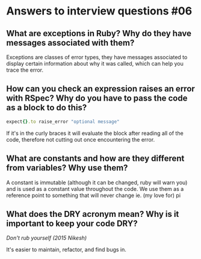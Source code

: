 Answers to interview questions #06
==================================
What are exceptions in Ruby? Why do they have messages associated with them?
----------------------------------------------------------------------------
Exceptions are classes of error types, they have messages associated to display certain information about why it was called, which can help you trace the error.

How can you check an expression raises an error with RSpec? Why do you have to pass the code as a block to do this?
-------------------------------------------------------------------------------------------------------------------
```ruby
expect{}.to raise_error "optional message"
```
If it's in the curly braces it will evaluate the block after reading all of the code, therefore not cutting out once encountering the error.

What are constants and how are they different from variables? Why use them?
---------------------------------------------------------------------------
A constant is immutable (although it can be changed, ruby will warn you) and is used as a constant value throughout the code. We use them as a reference point to something that will never change
ie. (my love for) pi

What does the DRY acronym mean? Why is it important to keep your code DRY?
--------------------------------------------------------------------------
*Don't rub yourself (2015 Nikesh)* <br>

It's easier to maintain, refactor, and find bugs in. 
